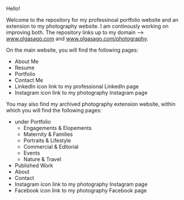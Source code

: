 Hello! 

Welcome to the repository for my professinoal portfolio website and an extension to my photography website. I am continously working on improving both. The repository links up to my domain --> www.olgasago.com and www.olgasago.com/photography.

On the main website, you will find the following pages:
  - About Me
  - Resume
  - Portfolio
  - Contact Me
  - LinkedIn icon link to my professional LinkedIn page
  - Instagram icon link to my photography Instagram page

You may also find my archived photography extension website, within which you will find the following pages:
  - under Portfolio
      - Engagements & Elopements
      - Maternity & Families
      - Portraits & Lifestyle
      - Commercial & Editorial
      - Events
      - Nature & Travel
  - Published Work
  - About
  - Contact
  - Instagram icon link to my photography Instagram page
  - Facebook icon link to my photography Facebook page
